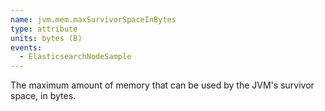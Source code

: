 ```yaml
---
name: jvm.mem.maxSurvivorSpaceInBytes
type: attribute
units: bytes (B)
events:
  - ElasticsearchNodeSample
---
```


The maximum amount of memory that can be used by the JVM's survivor space, in bytes.